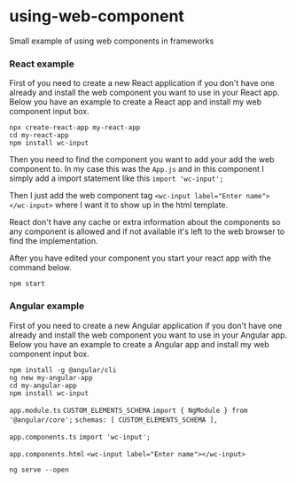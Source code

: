 # using-web-component
Small example of using web components in frameworks


### React example

First of you need to create a new React application if you don't have one already and install the web component you want to use in your React app. Below you have an example to create a React app and install my web component input box.
```
npx create-react-app my-react-app
cd my-react-app
npm install wc-input
```

Then you need to find the component you want to add your add the web component to. In my case this was the ```App.js``` and in this component I simply add a import statement like this ```import 'wc-input';```

Then I just add the web component tag ```<wc-input label="Enter name"></wc-input>``` where I want it to show up in the html template.

React don't have any cache or extra information about the components so any component is allowed and if not available it's left to the web browser to find the implementation.

After you have edited your component you start your react app with the command below.
```
npm start
```

### Angular example

First of you need to create a new Angular application if you don't have one already and install the web component you want to use in your Angular app. Below you have an example to create a Angular app and install my web component input box.
```
npm install -g @angular/cli
ng new my-angular-app
cd my-angular-app
npm install wc-input
```

```app.module.ts```
```CUSTOM_ELEMENTS_SCHEMA```
```import { NgModule } from '@angular/core';```
```schemas: [ CUSTOM_ELEMENTS_SCHEMA ],```

```app.components.ts```
```import 'wc-input';```

```app.components.html```
```<wc-input label="Enter name"></wc-input>```

```
ng serve --open
```
